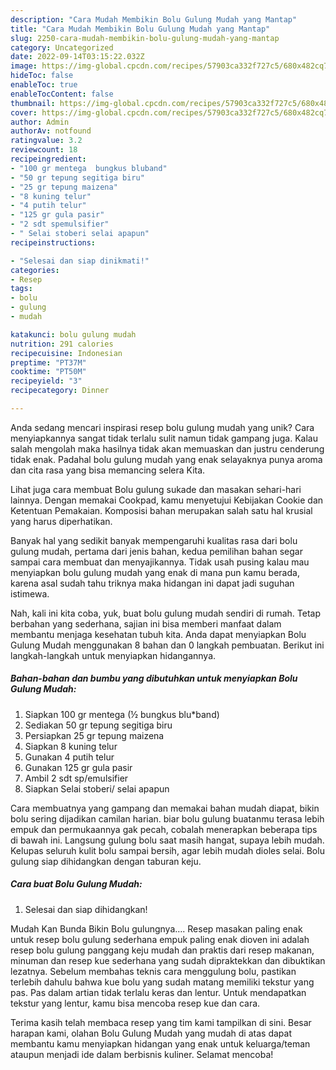 ```yaml
---
description: "Cara Mudah Membikin Bolu Gulung Mudah yang Mantap"
title: "Cara Mudah Membikin Bolu Gulung Mudah yang Mantap"
slug: 2250-cara-mudah-membikin-bolu-gulung-mudah-yang-mantap
category: Uncategorized
date: 2022-09-14T03:15:22.032Z
image: https://img-global.cpcdn.com/recipes/57903ca332f727c5/680x482cq70/bolu-gulung-mudah-foto-resep-utama.jpg
hideToc: false
enableToc: true
enableTocContent: false
thumbnail: https://img-global.cpcdn.com/recipes/57903ca332f727c5/680x482cq70/bolu-gulung-mudah-foto-resep-utama.jpg
cover: https://img-global.cpcdn.com/recipes/57903ca332f727c5/680x482cq70/bolu-gulung-mudah-foto-resep-utama.jpg
author: Admin
authorAv: notfound
ratingvalue: 3.2
reviewcount: 18
recipeingredient:
- "100 gr mentega  bungkus bluband"
- "50 gr tepung segitiga biru"
- "25 gr tepung maizena"
- "8 kuning telur"
- "4 putih telur"
- "125 gr gula pasir"
- "2 sdt spemulsifier"
- " Selai stoberi selai apapun"
recipeinstructions:

- "Selesai dan siap dinikmati!"
categories:
- Resep
tags:
- bolu
- gulung
- mudah

katakunci: bolu gulung mudah 
nutrition: 291 calories
recipecuisine: Indonesian
preptime: "PT37M"
cooktime: "PT50M"
recipeyield: "3"
recipecategory: Dinner

---
```





Anda sedang mencari inspirasi resep bolu gulung mudah yang unik? Cara menyiapkannya sangat tidak terlalu sulit namun tidak gampang juga. Kalau salah mengolah maka hasilnya tidak akan memuaskan dan justru cenderung tidak enak. Padahal bolu gulung mudah yang enak selayaknya punya aroma dan cita rasa yang bisa memancing selera Kita.





Lihat juga cara membuat Bolu gulung sukade dan masakan sehari-hari lainnya. Dengan memakai Cookpad, kamu menyetujui Kebijakan Cookie dan Ketentuan Pemakaian. Komposisi bahan merupakan salah satu hal krusial yang harus diperhatikan.

Banyak hal yang sedikit banyak mempengaruhi kualitas rasa dari bolu gulung mudah, pertama dari jenis bahan, kedua pemilihan bahan segar sampai cara membuat dan menyajikannya. Tidak usah pusing kalau mau menyiapkan bolu gulung mudah yang enak di mana pun kamu berada, karena asal sudah tahu triknya maka hidangan ini dapat jadi suguhan istimewa.






Nah, kali ini kita coba, yuk, buat bolu gulung mudah sendiri di rumah. Tetap berbahan yang sederhana, sajian ini bisa memberi manfaat dalam membantu menjaga kesehatan tubuh kita. Anda dapat menyiapkan Bolu Gulung Mudah menggunakan 8 bahan dan 0 langkah pembuatan. Berikut ini langkah-langkah untuk menyiapkan hidangannya.

<!--inarticleads1-->

##### Bahan-bahan dan bumbu yang dibutuhkan untuk menyiapkan Bolu Gulung Mudah:

1. Siapkan 100 gr mentega (½ bungkus blu*band)
1. Sediakan 50 gr tepung segitiga biru
1. Persiapkan 25 gr tepung maizena
1. Siapkan 8 kuning telur
1. Gunakan 4 putih telur
1. Gunakan 125 gr gula pasir
1. Ambil 2 sdt sp/emulsifier
1. Siapkan  Selai stoberi/ selai apapun


Cara membuatnya yang gampang dan memakai bahan mudah diapat, bikin bolu sering dijadikan camilan harian. biar bolu gulung buatanmu terasa lebih empuk dan permukaannya gak pecah, cobalah menerapkan beberapa tips di bawah ini. Langsung gulung bolu saat masih hangat, supaya lebih mudah. Kelupas seluruh kulit bolu sampai bersih, agar lebih mudah dioles selai. Bolu gulung siap dihidangkan dengan taburan keju. 

<!--inarticleads2-->

##### Cara buat Bolu Gulung Mudah:


1. Selesai dan siap dihidangkan!

Mudah Kan Bunda Bikin Bolu gulungnya…. Resep masakan paling enak untuk resep bolu gulung sederhana empuk paling enak dioven ini adalah resep bolu gulung panggang keju mudah dan praktis dari resep makanan, minuman dan resep kue sederhana yang sudah dipraktekkan dan dibuktikan lezatnya. Sebelum membahas teknis cara menggulung bolu, pastikan terlebih dahulu bahwa kue bolu yang sudah matang memiliki tekstur yang pas. Pas dalam artian tidak terlalu keras dan lentur. Untuk mendapatkan tekstur yang lentur, kamu bisa mencoba resep kue dan cara. 

Terima kasih telah membaca resep yang tim kami tampilkan di sini. Besar harapan kami, olahan Bolu Gulung Mudah yang mudah di atas dapat membantu kamu menyiapkan hidangan yang enak untuk keluarga/teman ataupun menjadi ide dalam berbisnis kuliner. Selamat mencoba!
